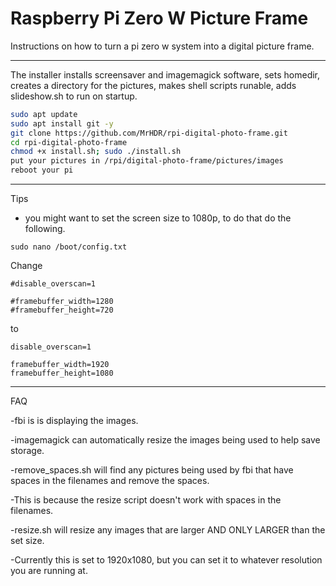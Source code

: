 Raspberry Pi Zero W Picture Frame
=======================

Instructions on how to turn a pi zero w system into a digital picture frame.


***************************************************
The installer installs screensaver and imagemagick software, sets homedir, 
creates a directory for the pictures, makes shell scripts runable, adds slideshow.sh to run on startup.

```sh
sudo apt update
sudo apt install git -y
git clone https://github.com/MrHDR/rpi-digital-photo-frame.git
cd rpi-digital-photo-frame
chmod +x install.sh; sudo ./install.sh
put your pictures in /rpi/digital-photo-frame/pictures/images
reboot your pi
```
***************************************************
Tips

- you might want to set the screen size to 1080p, to do that do the following.
```
sudo nano /boot/config.txt
```
Change
```
#disable_overscan=1

#framebuffer_width=1280
#framebuffer_height=720
```
to
```
disable_overscan=1

framebuffer_width=1920
framebuffer_height=1080
```

***************************************************
FAQ

-fbi is is displaying the images.

-imagemagick can automatically resize the images being used to help save storage.

-remove_spaces.sh will find any pictures being used by fbi that have spaces in the filenames and remove the spaces.

-This is because the resize script doesn't work with spaces in the filenames.

-resize.sh will resize any images that are larger AND ONLY LARGER than the set size.

-Currently this is set to 1920x1080, but you can set it to whatever resolution you are running at.
